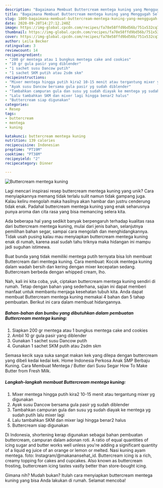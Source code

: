 ```yaml
---
description: "Bagaimana Membuat Buttercream mentega kuning yang Menggugah Selera"
title: "Bagaimana Membuat Buttercream mentega kuning yang Menggugah Selera"
slug: 1809-bagaimana-membuat-buttercream-mentega-kuning-yang-menggugah-selera
date: 2020-09-28T14:27:12.240Z
image: https://img-global.cpcdn.com/recipes/fa78e58ffd9bd56b/751x532cq70/buttercream-mentega-kuning-foto-resep-utama.jpg
thumbnail: https://img-global.cpcdn.com/recipes/fa78e58ffd9bd56b/751x532cq70/buttercream-mentega-kuning-foto-resep-utama.jpg
cover: https://img-global.cpcdn.com/recipes/fa78e58ffd9bd56b/751x532cq70/buttercream-mentega-kuning-foto-resep-utama.jpg
author: Leila Becker
ratingvalue: 3
reviewcount: 14
recipeingredient:
- "200 gr mentega atau 1 bungkus mentega cake and cookies"
- "10 gr gula pasir yang diblender"
- "1 sachet susu Dancow putih"
- "1 sachet SKM putih atau 2sdm skm"
recipeinstructions:
- "Mixer mentega hingga putih kira2 10-15 menit atau tergantung mixer yg digunakan"
- "Ayak susu Dancow bersama gula pasir yg sudah diblender"
- "Tambahkan campuran gula dan susu yg sudah diayak ke mentega yg sudah putih lalu mixer lagi"
- "Lalu tambahkan SKM dan mixer lagi hingga benar2 halus"
- "Buttercream siap digunakan"
categories:
- Resep
tags:
- buttercream
- mentega
- kuning

katakunci: buttercream mentega kuning 
nutrition: 139 calories
recipecuisine: Indonesian
preptime: "PT19M"
cooktime: "PT38M"
recipeyield: "2"
recipecategory: Dinner

---
```



![Buttercream mentega kuning](https://img-global.cpcdn.com/recipes/fa78e58ffd9bd56b/751x532cq70/buttercream-mentega-kuning-foto-resep-utama.jpg)

Lagi mencari inspirasi resep buttercream mentega kuning yang unik? Cara menyiapkannya memang tidak terlalu sulit namun tidak gampang juga. Kalau keliru mengolah maka hasilnya akan hambar dan justru cenderung tidak enak. Padahal buttercream mentega kuning yang enak seharusnya punya aroma dan cita rasa yang bisa memancing selera kita.

Ada beberapa hal yang sedikit banyak berpengaruh terhadap kualitas rasa dari buttercream mentega kuning, mulai dari jenis bahan, selanjutnya pemilihan bahan segar, sampai cara mengolah dan menghidangkannya. Tidak usah pusing kalau mau menyiapkan buttercream mentega kuning enak di rumah, karena asal sudah tahu triknya maka hidangan ini mampu jadi suguhan istimewa.

Buat bunda yang tidak memiliki mentega putih ternyata bisa loh membuat Buttercream dari mentega kuning. Cara membuat: Kocok mentega kuning dalam wadah bersih dan kering dengan mixer kecepatan sedang. Buttercream berbeda dengan whipped cream, lho.


Nah, kali ini kita coba, yuk, ciptakan buttercream mentega kuning sendiri di rumah. Tetap dengan bahan yang sederhana, sajian ini dapat memberi manfaat untuk membantu menjaga kesehatan tubuh kita. Anda dapat membuat Buttercream mentega kuning memakai 4 bahan dan 5 tahap pembuatan. Berikut ini cara dalam membuat hidangannya.

<!--inarticleads1-->

##### Bahan-bahan dan bumbu yang dibutuhkan dalam pembuatan Buttercream mentega kuning:

1. Siapkan 200 gr mentega atau 1 bungkus mentega cake and cookies
1. Ambil 10 gr gula pasir yang diblender
1. Gunakan 1 sachet susu Dancow putih
1. Gunakan 1 sachet SKM putih atau 2sdm skm


Semasa kecik saya suka sangat makan kek yang dilepa dengan buttercream yang dibeli kedai kedai kek. Home Indonesia Perkosa Anak SMP Berbaju Kuning. Cara Membuat Mentega / Butter dari Susu Segar How To Make Butter from Fresh Milk. 

<!--inarticleads2-->

##### Langkah-langkah membuat Buttercream mentega kuning:

1. Mixer mentega hingga putih kira2 10-15 menit atau tergantung mixer yg digunakan
1. Ayak susu Dancow bersama gula pasir yg sudah diblender
1. Tambahkan campuran gula dan susu yg sudah diayak ke mentega yg sudah putih lalu mixer lagi
1. Lalu tambahkan SKM dan mixer lagi hingga benar2 halus
1. Buttercream siap digunakan


Di Indonesia, shortening kerap digunakan sebagai bahan pembuatan buttercream, campuran dalam adonan roti. A ratio of equal quantities of icing sugar and butter works well unless you&#39;re adding a significant quantity of a liquid eg juice of an orange or lemon or melted. Nasi kuning ayam mentega. foto: Instagram/@makanansehat_id. Buttercream icing is a rich, creamy topping for cakes and cupcakes. Also known as buttercream frosting, buttercream icing tastes vastly better than store-bought icing. 

Gimana nih? Mudah bukan? Itulah cara menyiapkan buttercream mentega kuning yang bisa Anda lakukan di rumah. Selamat mencoba!
